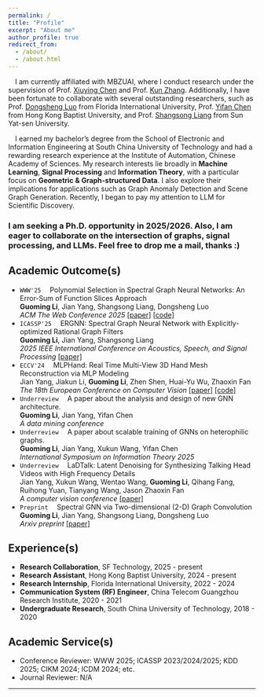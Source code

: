 ```yaml
---
permalink: /
title: "Profile"
excerpt: "About me"
author_profile: true
redirect_from: 
  - /about/
  - /about.html
---
```

&emsp;I am currently affiliated with MBZUAI, where I conduct research under the supervision of Prof. [Xiuying Chen](https://iriscxy.github.io/) and Prof. [Kun Zhang](https://www.andrew.cmu.edu/user/kunz1/). Additionally, I have been fortunate to collaborate with several outstanding researchers, such as Prof. [Dongsheng Luo](https://users.cs.fiu.edu/~dluo/) from Florida International University, Prof. [Yifan Chen](https://ychen-stat-ml.github.io/) from Hong Kong Baptist University, and Prof. [Shangsong Liang](https://cse.sysu.edu.cn/teacher/LiangShangsong) from Sun Yat-sen University.

&emsp;I earned my bachelor’s degree from the School of Electronic and Information Engineering at South China University of Technology and had a rewarding research experience at the Institute of Automation, Chinese Academy of Sciences. My research interests lie broadly in **Machine Learning**, **Signal Processing** and **Information Theory**, with a particular focus on **Geometric & Graph-structured Data**. I also explore their implications for applications such as Graph Anomaly Detection and Scene Graph Generation. Recently, I began to pay my attention to LLM for Scientific Discovery.  

### **I am seeking a Ph.D. opportunity in 2025/2026. Also, I am eager to collaborate on the intersection of graphs, signal processing, and LLMs. Feel free to drop me a mail, thanks :)**

Academic Outcome(s)
-----  
- `WWW'25`&emsp; Polynomial Selection in Spectral Graph Neural Networks: An Error-Sum of Function Slices Approach <br>
**Guoming Li**, Jian Yang, Shangsong Liang, Dongsheng Luo <br>
*ACM The Web Conference 2025* [[paper]](https://arxiv.org/abs/2404.15354) [[code]](https://github.com/vasile-paskardlgm/TFGNN)
- `ICASSP'25`&emsp; ERGNN: Spectral Graph Neural Network with Explicitly-optimized Rational Graph Filters <br>
**Guoming Li**, Jian Yang, Shangsong Liang <br>
*2025 IEEE International Conference on Acoustics, Speech, and Signal Processing* [[paper]](https://arxiv.org/abs/2412.19106)
- `ECCV'24`&emsp; MLPHand: Real Time Multi-View 3D Hand Mesh Reconstruction via MLP Modeling <br>
Jian Yang, Jiakun Li, **Guoming Li**, Zhen Shen, Huai-Yu Wu, Zhaoxin Fan <br>
*The 18th European Conference on Computer Vision* [[paper]](https://link.springer.com/chapter/10.1007/978-3-031-72904-1_24) [[code]](https://github.com/jackyyang9/MLPHand)
- `Underreview`&emsp; A paper about the analysis and design of new GNN architecture.<br>
**Guoming Li**, Jian Yang, Yifan Chen <br>
*A data mining conference* 
- `Underreview`&emsp; A paper about scalable training of GNNs on heterophilic graphs.<br> 
**Guoming Li**, Jian Yang, Xukun Wang, Yifan Chen <br>
*International Symposium on Information Theory 2025*
- `Underreview`&emsp; LaDTalk: Latent Denoising for Synthesizing Talking Head Videos with High Frequency Details <br>
Jian Yang, Xukun Wang, Wentao Wang, **Guoming Li**, Qihang Fang, Ruihong Yuan, Tianyang Wang, Jason Zhaoxin Fan <br>
*A computer vision conference* [[paper]](https://arxiv.org/abs/2410.00990)
- `Preprint`&emsp; Spectral GNN via Two-dimensional (2-D) Graph Convolution <br>
**Guoming Li**, Jian Yang, Shangsong Liang, Dongsheng Luo <br>
*Arxiv preprint* [[paper]](https://arxiv.org/abs/2404.04559)

Experience(s)
-----  
* **Research Collaboration**, SF Technology, 2025 - present  
* **Research Assistant**, Hong Kong Baptist University, 2024 - present  
* **Research Internship**, Florida International University, 2022 - 2024  
* **Communication System (RF) Engineer**, China Telecom Guangzhou Research Institute, 2020 - 2021  
* **Undergraduate Research**, South China University of Technology, 2018 - 2020  

Academic Service(s)
-----
* Conference Reviewer: WWW 2025; ICASSP 2023/2024/2025; KDD 2025; CIKM 2024; ICDM 2024; etc.
* Journal Reviewer: N/A


---
<div style="width: 40%; margin: 0 auto;">
<script type="text/javascript" id="clustrmaps" src="//clustrmaps.com/map_v2.js?d=jIIb_PJya400CsElEvXwVvXzzj4jGy2l5GqF7kOYhUo&cl=ffffff&w=a"></script>
</div>
